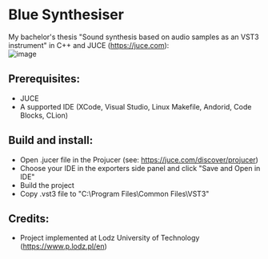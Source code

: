 # Blue Synthesiser
My bachelor's thesis "Sound synthesis based on audio samples as an VST3 instrument" in C++ and JUCE (https://juce.com):<br/>
![image](https://user-images.githubusercontent.com/62397363/79278180-8428df80-7eab-11ea-978e-976abcbf1bd9.png)

## Prerequisites:
- JUCE
- A supported IDE (XCode, Visual Studio, Linux Makefile, Andorid, Code Blocks, CLion)

## Build and install:
- Open .jucer file in the Projucer (see: https://juce.com/discover/projucer)
- Choose your IDE in the exporters side panel and click "Save and Open in IDE"
- Build the project
- Copy .vst3 file to "C:\Program Files\Common Files\VST3"

## Credits:
- Project implemented at Lodz University of Technology (https://www.p.lodz.pl/en)
